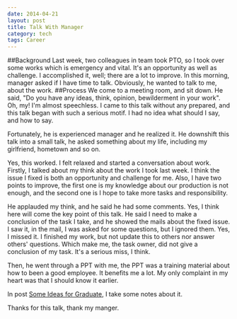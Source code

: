 ```yaml
---
date: 2014-04-21
layout: post
title: Talk With Manager
category: tech
tags: Career
---
```


##Background
Last week, two colleagues in team took PTO, so I took over some works which is emergency and vital. It's an opportunity as well as challenge. I accomplished it, well; there are a lot to improve.
In this morning, manager asked if I have time to talk. Obviously, he wanted to talk to me, about the work.
##Process
We come to a meeting room, and sit down. 
He said, "Do you have any ideas, think, opinion, bewilderment in your work". Oh, my! I'm almost speechless.
I came to this talk without any prepared, and this talk began with such a serious motif. I had no idea what should I say, and how to say.

Fortunately, he is experienced manager and he realized it. He downshift this talk into a small talk, he asked something about my life, including my girlfriend, hometown and so on.

Yes, this worked. I felt relaxed and started a conversation about work.
Firstly, I talked about my think about the work I took last week. I think the issue I fixed is both an opportunity and challenge for me. Also, I have two points to improve, the first one is my knowledge about our production is not enough, and the second one is I hope to take more tasks and responsibility.

He applauded my think, and he said he had some comments.
Yes, I think here will come the key point of this talk.
He said I need to make a conclusion of the task I take, and he showed the mails about the fixed issue. I saw it, in the mail, I was asked for some questions, but I ignored them. Yes, I missed it. I finished my work, but not update this to others nor answer others' questions. Which make me, the task owner, did not give a conclusion of my task. It's a serious miss, I think.

Then, he went through a PPT with me, the PPT was a training material about how to been a good employee.
It benefits me a lot. My only complaint in my heart was that I should know it earlier.

In post [Some Ideas for Graduate](http://helloowen.com/Work-Some-Ideas-for-Graduate/), I take some notes about it.

Thanks for this talk, thank my manger.